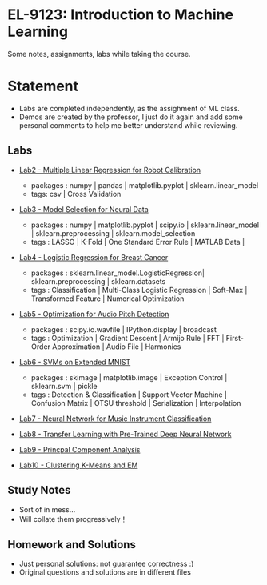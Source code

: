 #  EL-9123: Introduction to Machine Learning
Some notes, assignments, labs while taking the course.

# Statement
* Labs are completed independently, as the assighment of ML class.
* Demos are created by the professor, I just do it again and add some personal comments to help me better understand while reviewing.

## Labs
* [Lab2 - Multiple Linear Regression for Robot Calibration](https://github.com/Shangwen-Yan/Machine_Leaning/tree/master/Labs/Lab2%20-%20Multiple%20Linear%20Regression%20for%20Robot%20Calibration)
  - packages : numpy | pandas | matplotlib.pyplot | sklearn.linear_model 
  - tags: csv | Cross Validation
* [Lab3 - Model Selection for Neural Data](https://github.com/Shangwen-Yan/Machine_Leaning/tree/master/Labs/Lab3%20-%20Model%20Selection%20for%20Neural%20Data)
  - packages : numpy | matplotlib.pyplot | scipy.io | sklearn.linear_model | sklearn.preprocessing | sklearn.model_selection
  - tags : LASSO | K-Fold | One Standard Error Rule | MATLAB Data | 
* [Lab4 - Logistic Regression for Breast Cancer](https://github.com/Shangwen-Yan/Machine_Leaning/tree/master/Labs/Lab4%20-%20Logistic%20Regression%20for%20Breast%20Cancer)
  - packages : sklearn.linear_model.LogisticRegression| sklearn.preprocessing | sklearn.datasets
  - tags : Classification | Multi-Class Logistic Regression | Soft-Max | Transformed Feature | Numerical Optimization 
* [Lab5 - Optimization for Audio Pitch Detection](https://github.com/Shangwen-Yan/Machine_Leaning/tree/master/Labs/Lab5%20-%20Optimization%20for%20Audio%20Pitch%20Detection)
  - packages : scipy.io.wavfile | IPython.display | broadcast
  - tags : Optimization | Gradient Descent | Armijo Rule | FFT | First-Order Approximation | Audio File | Harmonics
* [Lab6 - SVMs on Extended MNIST](https://github.com/Shangwen-Yan/Machine_Leaning/tree/master/Labs/Lab6%20-%20SVMs%20on%20Extended%20MNIST)
  - packages : skimage | matplotlib.image | Exception Control | sklearn.svm | pickle
  - tags : Detection & Classification | Support Vector Machine | Confusion Matrix | OTSU threshold | Serialization | Interpolation
* [Lab7 - Neural Network for Music Instrument Classification](https://github.com/Shangwen-Yan/Machine_Leaning/tree/master/Labs/Lab7%20-%20Neural%20Network%20for%20Music%20Instrument%20Classification)

* [Lab8 - Transfer Learning with Pre-Trained Deep Neural Network](https://github.com/Shangwen-Yan/Machine_Leaning/tree/master/Labs/Lab8%20-Transfer%20Learning%20with%20Pre-Trained%20Deep%20Neural%20Network)

 * [Lab9 - Princpal Component Analysis](https://github.com/Shangwen-Yan/Machine_Leaning/tree/master/Labs/Lab9%20-%20Princpal%20Component%20Analysis)

* [Lab10 - Clustering K-Means and EM](https://github.com/Shangwen-Yan/Machine_Leaning/tree/master/Labs/Lab10%20-%20Clustering%20K-Means%20and%20EM)

  
## Study Notes
* Sort of in mess...
* Will collate them progressively！
## Homework and Solutions
* Just personal solutions: not guarantee correctness :)
* Original questions and solutions are in different files

